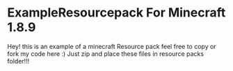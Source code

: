 # ExampleResourcepack For Minecraft 1.8.9

Hey! this is an example of a minecraft Resource pack feel free to copy or fork my code here :)
Just zip and place these files in resource packs folder!!!
